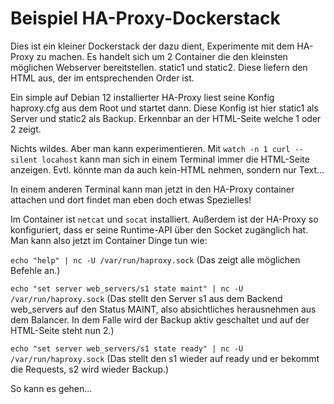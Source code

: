 # Beispiel HA-Proxy-Dockerstack

Dies ist ein kleiner Dockerstack der dazu dient, Experimente mit dem HA-Proxy zu machen. Es handelt sich um 2 Container die den kleinsten möglichen Webserver bereitstellen. static1 und static2. Diese liefern den HTML aus, der im entsprechenden Order ist.

Ein simple auf Debian 12 installierter HA-Proxy liest seine Konfig haproxy.cfg aus dem Root und startet dann. Diese Konfig ist hier static1 als Server und static2 als Backup. Erkennbar an der HTML-Seite welche 1 oder 2 zeigt.

Nichts wildes. Aber man kann experimentieren. Mit `watch -n 1 curl --silent locahost` kann man sich in einem Terminal immer die HTML-Seite anzeigen. Evtl. könnte man da auch kein-HTML nehmen, sondern nur Text...

In einem anderen Terminal kann man jetzt in den HA-Proxy container attachen und dort findet man eben doch etwas Spezielles!

Im Container ist `netcat` und `socat` installiert. Außerdem ist der HA-Proxy so konfiguriert, dass er seine Runtime-API über den Socket zugänglich hat. Man kann also jetzt im Container Dinge tun wie:

`echo "help" | nc -U /var/run/haproxy.sock` (Das zeigt alle möglichen Befehle an.)

`echo "set server web_servers/s1 state maint" | nc -U /var/run/haproxy.sock` (Das stellt den Server s1 aus dem Backend web_servers auf den Status MAINT, also absichtliches herausnehmen aus dem Balancer. In dem Falle wird der Backup aktiv geschaltet und auf der HTML-Seite steht nun 2.)

`echo "set server web_servers/s1 state ready" | nc -U /var/run/haproxy.sock` (Das stellt den s1 wieder auf ready und er bekommt die Requests, s2 wird wieder Backup.)

So kann es gehen...